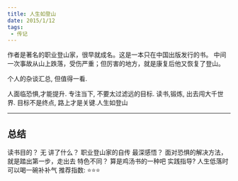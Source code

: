 ```yaml
---
title: 人生如登山
date: 2015/1/12
tags:
 - 传记
---
```


作者是著名的职业登山家，很早就成名。这是一本只在中国出版发行的书。
中间一次事故从山上跌落，受伤严重；但厉害的地方，就是康复后他又恢复了登山。

个人的杂谈汇总, 但值得一看.

人面临恐惧,才能提升.
专注当下, 不要太过滤远的目标.
读书,锻炼, 出去闯大千世界.
目标不是终点, 路上才是关键.人生如登山

<!-- more -->

---
## 总结
读书目的？ 无 
讲了什么？ 职业登山家的自传 
最深感悟？ 面对恐惧的解决方法，就是踏出第一步，走出去
特色不同？ 算是鸡汤书的一种吧
实践指导?  人生低落时可以喝一碗补补气 
推荐指数:  ⭐️⭐️️⭐️️ 

